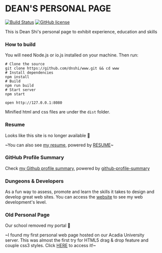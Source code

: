 # DEAN'S PERSONAL PAGE
[![Build Status](https://travis-ci.org/dnshi/www.svg?branch=master)](https://travis-ci.org/dnshi/www)
[![GitHub license](https://img.shields.io/:license-mit-blue.svg)](LICENSE.md)

This is Dean Shi's personal page to exhibit experience, education and skills

### How to build
You will need Node.js or io.js installed on your machine. Then run:

``` shell
# Clone the source
git clone https://github.com/dnshi/www.git && cd www
# Install dependencies
npm install
# Build
npm run build
# Start server
npm start

open http://127.0.0.1:8080
```

Minified html and css files are under the `dist` folder.

### Resume
Looks like this site is no longer available 🙁

~You can also see [my resume](http://resume.github.io/?dnshi), powered by [RESUME](https://github.com/resume/resume.github.com)~

### GitHub Profile Summary
Check [my Github profile summary](https://profile-summary-for-github.com/user/dnshi), powered by [github-profile-summary](https://github.com/tipsy/github-profile-summary)

### Dungeons & Developers
As a fun way to assess, promote and learn the skills it takes to design and develop great web sites. You can access the [website](http://www.dungeonsanddevelopers.com/#_a2b2c2de3hi2jklm2nopqrsuvx2y2z_19_Dean) to see my web development's level.

### Old Personal Page
Our school removed my portal 🙁

~I found my first personal web page hosted on our Acadia University server. This was almost the first try for HTML5 drag & drop feature and couple css3 styles. Click [HERE](http://falcon.acadiau.ca/~093997s/xiao_shi/) to access it!~
